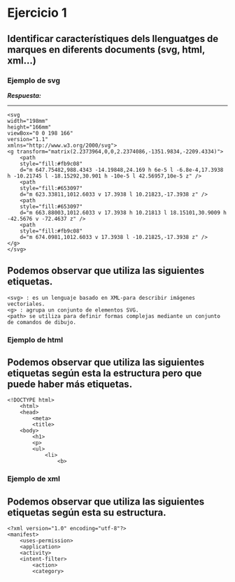 # Ejercicio 1
## Identificar característiques dels llenguatges de marques en diferents documents (svg, html, xml...)

### Ejemplo de svg

***Respuesta:***

-----

    <svg
    width="198mm"
    height="166mm"
    viewBox="0 0 198 166"
    version="1.1"
    xmlns="http://www.w3.org/2000/svg">
    <g transform="matrix(2.2373964,0,0,2.2374086,-1351.9834,-2209.4334)">
        <path
        style="fill:#fb9c08"
        d="m 647.75482,988.4343 -14.19848,24.169 h 6e-5 l -6.8e-4,17.3938 h -10.21745 l -18.15292,30.901 h -10e-5 l 42.56957,10e-5 z" />
        <path
        style="fill:#653097"
        d="m 623.33811,1012.6033 v 17.3938 l 10.21823,-17.3938 z" />
        <path
        style="fill:#653097"
        d="m 663.88003,1012.6033 v 17.3938 h 10.21813 l 18.15101,30.9009 h -42.5676 v -72.4637 z" />
        <path
        style="fill:#fb9c08"
        d="m 674.0981,1012.6033 v 17.3938 l -10.21825,-17.3938 z" />
    </g>
    </svg>

Podemos observar que utiliza las siguientes etiquetas.
----

    <svg> : es un lenguaje basado en XML-para describir imágenes vectoriales.
    <g> : agrupa un conjunto de elementos SVG.
    <path> se utiliza para definir formas complejas mediante un conjunto de comandos de dibujo.


### Ejemplo de html
Podemos observar que utiliza las siguientes etiquetas según esta la estructura pero que puede haber más etiquetas.
----

    <!DOCTYPE html>
        <html>
        <head>
            <meta>
            <title>
        <body>
            <h1>
            <p>
            <ul>
                <li>
                    <b>

### Ejemplo de xml
Podemos observar que utiliza las siguientes etiquetas según esta su estructura.
----
    
    <?xml version="1.0" encoding="utf-8"?>
    <manifest>
        <uses-permission>
        <application>
        <activity>
        <intent-filter>
            <action>
            <category>
